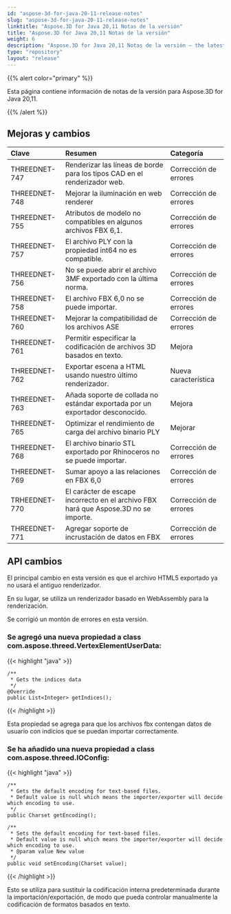 ```yaml
---
id: "aspose-3d-for-java-20-11-release-notes"
slug: "aspose-3d-for-java-20-11-release-notes"
linktitle: "Aspose.3D for Java 20,11 Notas de la versión"
title: "Aspose.3D for Java 20,11 Notas de la versión"
weight: 6
description: "Aspose.3D for Java 20,11 Notas de la versión – the latest updates and fixes."
type: "repository"
layout: "release"
---
```

{{% alert color="primary" %}}

Esta página contiene información de notas de la versión para Aspose.3D for Java 20,11.

{{% /alert %}}
## **Mejoras y cambios**

|**Clave**|**Resumen**|**Categoría**|
|:- |:- |:- |
|THREEDNET-747 |Renderizar las líneas de borde para los tipos CAD en el renderizador web.|Corrección de errores|
|THREEDNET-748 |Mejorar la iluminación en web renderer|Corrección de errores|
|THREEDNET-755 |Atributos de modelo no compatibles en algunos archivos FBX 6,1.|Corrección de errores|
|THREEDNET-757 |El archivo PLY con la propiedad int64 no es compatible.|Corrección de errores|
|THREEDNET-756 |No se puede abrir el archivo 3MF exportado con la última norma.|Corrección de errores|
|THREEDNET-758 |El archivo FBX 6,0 no se puede importar.|Corrección de errores|
|THREEDNET-760 |Mejorar la compatibilidad de los archivos ASE|Corrección de errores|
|THREEDNET-761 |Permitir especificar la codificación de archivos 3D basados en texto.|Mejora|
|THREEDNET-762 |Exportar escena a HTML usando nuestro último renderizador.|Nueva característica|
|THREEDNET-763 |Añada soporte de collada no estándar exportada por un exportador desconocido.|Mejora|
|THREEDNET-765 |Optimizar el rendimiento de carga del archivo binario PLY|Mejorar|
|THREEDNET-768 |El archivo binario STL exportado por Rhinoceros no se puede importar.|Corrección de errores|
|THREEDNET-769 |Sumar apoyo a las relaciones en FBX 6,0|Corrección de errores|
|TRHEEDNET-770 |El carácter de escape incorrecto en el archivo FBX hará que Aspose.3D no se importe.|Corrección de errores|
|THREEDNET-771 |Agregar soporte de incrustación de datos en FBX|Corrección de errores|


## API cambios ##


El principal cambio en esta versión es que el archivo HTML5 exportado ya no usará el antiguo renderizador.

En su lugar, se utiliza un renderizador basado en WebAssembly para la renderización.

Se corrigió un montón de errores en esta versión.

### Se agregó una nueva propiedad a class com.aspose.threed.VertexElementUserData:

{{< highlight "java" >}}

    /**
     * Gets the indices data
     */
    @Override
    public List<Integer> getIndices();

{{< /highlight >}}

Esta propiedad se agrega para que los archivos fbx contengan datos de usuario con indicios que se puedan importar correctamente.


### Se ha añadido una nueva propiedad a class com.aspose.threed.IOConfig:

{{< highlight "java" >}}

    /**
     * Gets the default encoding for text-based files.
     * Default value is null which means the importer/exporter will decide which encoding to use.
     */
    public Charset getEncoding();
    
    /**
     * Sets the default encoding for text-based files.
     * Default value is null which means the importer/exporter will decide which encoding to use.
     * @param value New value
     */
    public void setEncoding(Charset value);

{{< /highlight >}}

Esto se utiliza para sustituir la codificación interna predeterminada durante la importación/exportación, de modo que pueda controlar manualmente la codificación de formatos basados en texto.